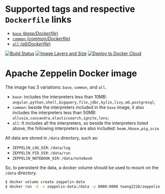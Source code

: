 # Supported tags and respective `Dockerfile` links

- [`base` (*base/Dockerfile*)](https://github.com/twang2218/docker-zeppelin/blob/master/base/Dockerfile)
- [`common` (*common/Dockerfile*)](https://github.com/twang2218/docker-zeppelin/blob/master/common/Dockerfile)
- [`all` (*all/Dockerfile*)](https://github.com/twang2218/docker-zeppelin/blob/master/all/Dockerfile)

[![Build Status](https://travis-ci.org/twang2218/docker-zeppelin.svg?branch=master)](https://travis-ci.org/twang2218/docker-zeppelin)
[![Image Layers and Size](https://images.microbadger.com/badges/image/twang2218/docker-zeppelin.svg)](http://microbadger.com/images/twang2218/docker-zeppelin)
[![Deploy to Docker Cloud](https://files.cloud.docker.com/images/deploy-to-dockercloud.svg)](https://cloud.docker.com/stack/deploy/?repo=https://github.com/twang2218/docker-zeppelin)

# Apache Zeppelin Docker image

The image has 3 variations: `base`, `common`, and `all`.

* `base`: includes the interpreters less than 10MB: `angular,python,shell,bigquery,file,jdbc,kylin,livy,md,postgresql`;
* `common`: beside the interpreters included in the `base` image, it also includes the interpreters less than 50MB: `alluxio,cassandra,elasticsearch,ignite,lens`;
* `all`: It includes all the interpreters, so beside the interpreters listed above, the following interpreters are also included: `beam,hbase,pig,scio`

All data are stored in `/data` directory, such as:

* `ZEPPELIN_LOG_DIR`: `/data/log`
* `ZEPPELIN_PID_DIR`: `/data/run`
* `ZEPPELIN_NOTEBOOK_DIR`: `/data/notebook`

So, to persistent the data, a docker volume should be used to mount on the `/data` directory.

```bash
$ docker volume create zeppelin-data
$ docker run -d -v zeppelin-data:/data -p 8080:8080 twang2218/zeppelin:common
```


